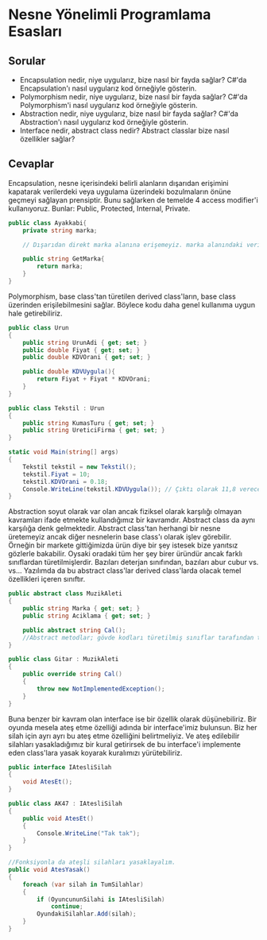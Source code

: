 Nesne Yönelimli Programlama Esasları
======

## Sorular

- Encapsulation nedir, niye uygularız, bize nasıl bir fayda sağlar? C#'da Encapsulation'ı nasıl uygularız kod örneğiyle gösterin.
- Polymorphism nedir, niye uygularız, bize nasıl bir fayda sağlar? C#'da Polymorphism'i nasıl uygularız kod örneğiyle gösterin.
- Abstraction nedir, niye uygularız, bize nasıl bir fayda sağlar? C#'da Abstraction'ı nasıl uygularız kod örneğiyle gösterin.
- Interface nedir, abstract class nedir? Abstract classlar bize nasıl özellikler sağlar?

## Cevaplar

Encapsulation, nesne içerisindeki belirli alanların dışarıdan erişimini kapatarak verilerdeki veya uygulama üzerindeki bozulmaların önüne geçmeyi sağlayan prensiptir. Bunu sağlarken de temelde 4 access modifier'i kullanıyoruz. Bunlar: Public, Protected, Internal, Private.

```csharp
public class Ayakkabi{
    private string marka;

    // Dışarıdan direkt marka alanına erişemeyiz. marka alanındaki veriyi okuyabilmek için GetMarka metoduna ihtiyacımız var.

    public string GetMarka{
        return marka;
    }
}
```

Polymorphism, base class'tan türetilen derived class'ların, base class üzerinden erişilebilmesini sağlar. Böylece kodu daha genel kullanıma uygun hale getirebiliriz.

```csharp
public class Urun
{
    public string UrunAdi { get; set; }
    public double Fiyat { get; set; }
    public double KDVOrani { get; set; }

    public double KDVUygula(){
        return Fiyat + Fiyat * KDVOrani;
    }
}

public class Tekstil : Urun
{
    public string KumasTuru { get; set; }
    public string UreticiFirma { get; set; }
}

static void Main(string[] args)
{
    Tekstil tekstil = new Tekstil();
    tekstil.Fiyat = 10;
    tekstil.KDVOrani = 0.18;
    Console.WriteLine(tekstil.KDVUygula()); // Çıktı olarak 11,8 verecektir.
}
```

Abstraction soyut olarak var olan ancak fiziksel olarak karşılığı olmayan kavramları ifade etmekte kullandığımız bir kavramdır. Abstract class da aynı karşılığa denk gelmektedir. Abstract class'tan herhangi bir nesne üretemeyiz ancak diğer nesnelerin base class'ı olarak işlev görebilir. Örneğin bir markete gittiğimizda ürün diye bir şey istesek bize yanıtsız gözlerle bakabilir. Oysaki oradaki tüm her şey birer üründür ancak farklı sınıflardan türetilmişlerdir. Bazıları deterjan sınıfından, bazıları abur cubur vs. vs... Yazılımda da bu abstract class'lar derived class'larda olacak temel özellikleri içeren sınıftır.

```csharp
public abstract class MuzikAleti
{
    public string Marka { get; set; }
    public string Aciklama { get; set; }

    public abstract string Cal();
    //Abstract metodlar; gövde kodları türetilmiş sınıflar tarafından tamamlanacak olan eksik bırakılmış metodlardır. Virtual ile karıştırılmamalıdır. Çünkü virtual dediğimizde asıl fonksiyon gövdeye sahiptir ve opsiyonel olarak override edilebilir.
}

public class Gitar : MuzikAleti
{
    public override string Cal()
    {
        throw new NotImplementedException();
    }
}
```

Buna benzer bir kavram olan interface ise bir özellik olarak düşünebiliriz. Bir oyunda mesela ateş etme özelliği adında bir interface'imiz bulunsun. Biz her silah için ayrı ayrı bu ateş etme özelliğini belirtmeliyiz. Ve ateş edilebilir silahları yasakladığımız bir kural getirirsek de bu interface'i implemente eden class'lara yasak koyarak kuralımızı yürütebiliriz.

```csharp
public interface IAtesliSilah
{
    void AtesEt();
}

public class AK47 : IAtesliSilah
{
    public void AtesEt()
    {
        Console.WriteLine("Tak tak");
    }
}

//Fonksiyonla da ateşli silahları yasaklayalım.
public void AtesYasak()
{
    foreach (var silah in TumSilahlar)
    {
        if (OyuncununSilahi is IAtesliSilah)
            continue;
        OyundakiSilahlar.Add(silah);
    }
}
```
